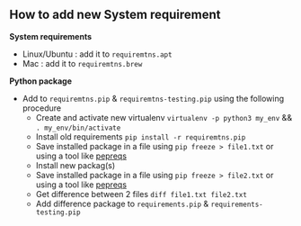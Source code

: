 ## How to add new System requirement

**System requirements**

- Linux/Ubuntu : add it to `requiremtns.apt`
- Mac : add it to `requiremtns.brew`

**Python package**

- Add to `requiremtns.pip` & `requiremtns-testing.pip` using the following procedure
    - Create and activate new virtualenv `virtualenv -p python3 my_env` && `. my_env/bin/activate`
    - Install old requirements `pip install -r requiremtns.pip`
    - Save installed package in a file using `pip freeze > file1.txt` or using a tool like [pepreqs](https://github.com/bndr/pipreqs)
    - Install new packag(s)
    - Save installed package in a file using `pip freeze > file2.txt` or using a tool like [pepreqs](https://github.com/bndr/pipreqs)
    - Get difference between 2 files `diff file1.txt file2.txt`
    - Add difference package to `requirements.pip` & `requirements-testing.pip`

